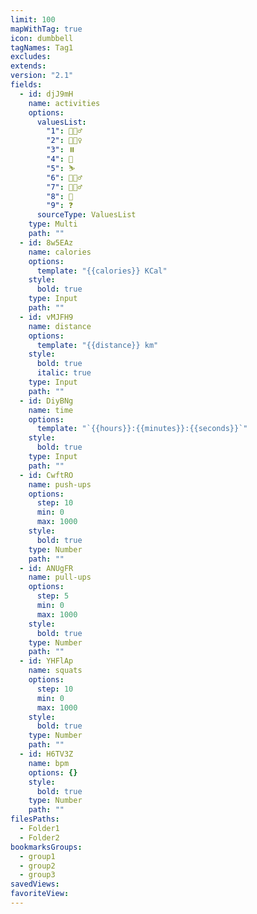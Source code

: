 ```yaml
---
limit: 100
mapWithTag: true
icon: dumbbell
tagNames: Tag1
excludes: 
extends: 
version: "2.1"
fields:
  - id: djJ9mH
    name: activities
    options:
      valuesList:
        "1": 🏃🏻‍♂️
        "2": 🏋🏻‍♀️
        "3": ⏸️
        "4": 🥊
        "5": ⛷
        "6": 🏄🏻‍♂️
        "7": 🚶🏻‍♂️
        "8": 🤕
        "9": ❓
      sourceType: ValuesList
    type: Multi
    path: ""
  - id: 8w5EAz
    name: calories
    options:
      template: "{{calories}} KCal"
    style:
      bold: true
    type: Input
    path: ""
  - id: vMJFH9
    name: distance
    options:
      template: "{{distance}} km"
    style:
      bold: true
      italic: true
    type: Input
    path: ""
  - id: DiyBNg
    name: time
    options:
      template: "`{{hours}}:{{minutes}}:{{seconds}}`"
    style:
      bold: true
    type: Input
    path: ""
  - id: CwftRO
    name: push-ups
    options:
      step: 10
      min: 0
      max: 1000
    style:
      bold: true
    type: Number
    path: ""
  - id: ANUgFR
    name: pull-ups
    options:
      step: 5
      min: 0
      max: 1000
    style:
      bold: true
    type: Number
    path: ""
  - id: YHFlAp
    name: squats
    options:
      step: 10
      min: 0
      max: 1000
    style:
      bold: true
    type: Number
    path: ""
  - id: H6TV3Z
    name: bpm
    options: {}
    style:
      bold: true
    type: Number
    path: ""
filesPaths:
  - Folder1
  - Folder2
bookmarksGroups:
  - group1
  - group2
  - group3
savedViews: 
favoriteView: 
---
```

